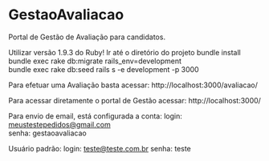 # GestaoAvaliacao
Portal de Gestão de Avaliação para candidatos.

Utilizar versão 1.9.3 do Ruby!
  Ir até o diretório do projeto
  bundle install
    bundle exec rake db:migrate rails_env=development  
    bundle exec rake db:seed
    rails s -e development -p 3000
	
Para efetuar uma Avaliação basta acessar:
  http://localhost:3000/avaliacao/
  
Para acessar diretamente o portal de Gestão acessar:
  http://localhost:3000/
  
Para envio de email, está configurada a conta:
  login: meustestepedidos@gmail.com  
  senha: gestaoavaliacao
  
Usuário padrão:
  login: teste@teste.com.br
  senha: teste
  
  
  
